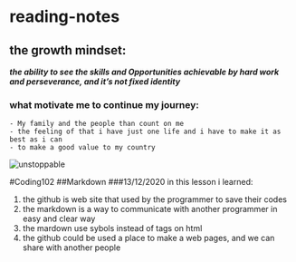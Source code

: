 # reading-notes

##  the growth mindset:
***the ability to see the skills and Opportunities achievable by hard work and perseverance, and it’s not fixed identity***

### what motivate me to continue my journey:
```
- My family and the people than count on me
- the feeling of that i have just one life and i have to make it as best as i can
- to make a good value to my country
```
![unstoppable](https://cdn.shopify.com/s/files/1/0031/0414/5481/products/unstoppable20Center20X20Show20Poster-2-1_grande.jpg?v=1575238514)

#Coding102
##Markdown
###13/12/2020
in this lesson i learned:
1. the github is web site that used by the programmer to save their codes
2. the markdown is a way to communicate with another programmer in easy and clear way
3. the mardown use sybols instead of tags on html
4. the github could be used a place to make a web pages, and we can share with another people
